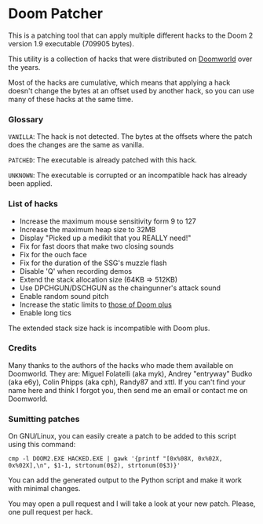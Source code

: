 # Doom Patcher

This is a patching tool that can apply multiple different hacks to the Doom 2 version 1.9 executable (709905 bytes).

This utility is a collection of hacks that were distributed on [Doomworld](https://www.doomworld.com/) over the years.

Most of the hacks are cumulative, which means that applying a hack doesn't change the bytes at an offset used by another hack, so you can use many of these hacks at the same time. 

### Glossary

`VANILLA`: The hack is not detected. The bytes at the offsets where the patch does the changes are the same as vanilla.

`PATCHED`: The executable is already patched with this hack.

`UNKNOWN`: The executable is corrupted or an incompatible hack has already been applied.

### List of hacks

* Increase the maximum mouse sensitivity form 9 to 127
* Increase the maximum heap size to 32MB
* Display "Picked up a medikit that you REALLY need!"
* Fix for fast doors that make two closing sounds
* Fix for the ouch face
* Fix for the duration of the SSG's muzzle flash
* Disable 'Q' when recording demos
* Extend the stack allocation size (64KB => 512KB)
* Use DPCHGUN/DSCHGUN as the chaingunner's attack sound
* Enable random sound pitch
* Increase the static limits to [those of Doom plus](http://prboom-plus.sourceforge.net/doom-plus.features.html)
* Enable long tics

The extended stack size hack is incompatible with Doom plus.

### Credits

Many thanks to the authors of the hacks who made them available on Doomworld. They are: Miguel Folatelli (aka myk), Andrey "entryway" Budko (aka e6y), Colin Phipps (aka cph), Randy87 and xttl. If you can't find your name here and think I forgot you, then send me an email or contact me on Doomworld.

### Sumitting patches

On GNU/Linux, you can easily create a patch to be added to this script using this command:

`cmp -l DOOM2.EXE HACKED.EXE | gawk '{printf "[0x%08X, 0x%02X, 0x%02X],\n", $1-1, strtonum(0$2), strtonum(0$3)}'`

You can add the generated output to the Python script and make it work with minimal changes.

You may open a pull request and I will take a look at your new patch. Please, one pull request per hack.
